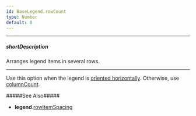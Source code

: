 ```yaml
---
id: BaseLegend.rowCount
type: Number
default: 0
---
```

---
##### shortDescription
Arranges legend items in several rows.

---
Use this option when the legend is [oriented horizontally](/api-reference/20%20Data%20Visualization%20Widgets/BaseLegend/orientation.md '{basewidgetpath}/Configuration/legend/#orientation'). Otherwise, use [columnCount](/api-reference/20%20Data%20Visualization%20Widgets/BaseLegend/columnCount.md '{basewidgetpath}/Configuration/legend/#columnCount').

#####See Also#####
- **legend**.[rowItemSpacing](/api-reference/20%20Data%20Visualization%20Widgets/BaseLegend/rowItemSpacing.md '{basewidgetpath}/Configuration/legend/#rowItemSpacing')